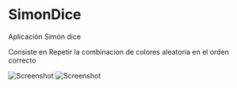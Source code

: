 # SimonDice

Aplicación Simón dice 

Consiste en Repetir la combinacion de colores aleatoria en el orden correcto

![Screenshot](SimonDice/iconosimon.png) ![Screenshot](SimonDice/Iniciosimon.png)
